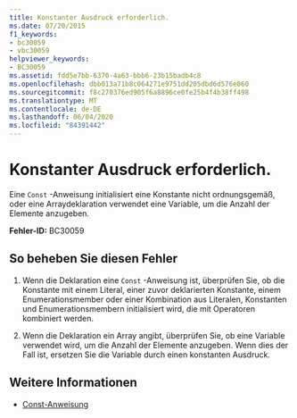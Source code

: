 ```yaml
---
title: Konstanter Ausdruck erforderlich.
ms.date: 07/20/2015
f1_keywords:
- bc30059
- vbc30059
helpviewer_keywords:
- BC30059
ms.assetid: fdd5e7bb-6370-4a63-bbb6-23b15badb4c8
ms.openlocfilehash: dbb013a71b8c064271e9751dd205dbd6d576e860
ms.sourcegitcommit: f8c270376ed905f6a8896ce0fe25b4f4b38ff498
ms.translationtype: MT
ms.contentlocale: de-DE
ms.lasthandoff: 06/04/2020
ms.locfileid: "84391442"
---
```

# <a name="constant-expression-is-required"></a>Konstanter Ausdruck erforderlich.
Eine `Const` -Anweisung initialisiert eine Konstante nicht ordnungsgemäß, oder eine Arraydeklaration verwendet eine Variable, um die Anzahl der Elemente anzugeben.  
  
 **Fehler-ID:** BC30059  
  
## <a name="to-correct-this-error"></a>So beheben Sie diesen Fehler  
  
1. Wenn die Deklaration eine `Const` -Anweisung ist, überprüfen Sie, ob die Konstante mit einem Literal, einer zuvor deklarierten Konstante, einem Enumerationsmember oder einer Kombination aus Literalen, Konstanten und Enumerationsmembern initialisiert wird, die mit Operatoren kombiniert werden.  
  
2. Wenn die Deklaration ein Array angibt, überprüfen Sie, ob eine Variable verwendet wird, um die Anzahl der Elemente anzugeben. Wenn dies der Fall ist, ersetzen Sie die Variable durch einen konstanten Ausdruck.  
  
## <a name="see-also"></a>Weitere Informationen

- [Const-Anweisung](../language-reference/statements/const-statement.md)
